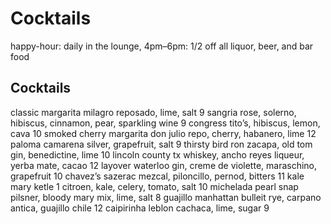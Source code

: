 # Cocktails

happy-hour: daily in the lounge, 4pm–6pm: 1/2 off all liquor, beer, and bar food

## Cocktails
classic margarita milagro reposado, lime, salt 9
sangria rose, solerno, hibiscus, cinnamon, pear, sparkling wine 9
congress tito’s, hibiscus, lemon, cava 10
smoked cherry margarita don julio repo, cherry, habanero, lime 12
paloma camarena silver, grapefruit, salt 9
thirsty bird ron zacapa, old tom gin, benedictine, lime 10
lincoln county tx whiskey, ancho reyes liqueur, yerba mate, cacao 12
layover waterloo gin, creme de violette, maraschino, grapefruit 10
chavez’s sazerac mezcal, piloncillo, pernod, bitters 11
kale mary ketle 1 citroen, kale, celery, tomato, salt 10
michelada pearl snap pilsner, bloody mary mix, lime, salt 8
guajillo manhattan bulleit rye, carpano antica, guajillo chile 12
caipirinha leblon cachaca, lime, sugar 9

